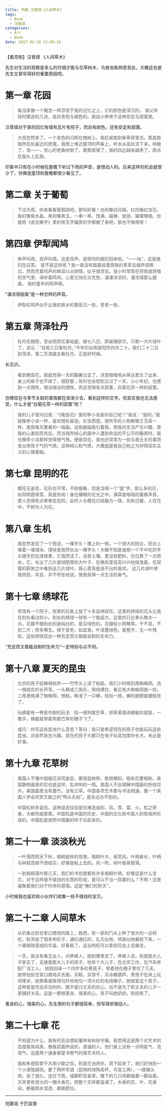 ```yaml
---
title: 书摘 汪曾祺《人间草木》
tags:
  - Book
  - 汪曾祺
categories:
  - Art
  - Book
date: 2017-02-18 23:05:18
---
```

【看完啦】汪曾祺 《人间草木》

先生对生活的观察是多么的仔细才能与花草树木，鸟兽虫鱼熟悉至此，大概这也是先生文章写得好的重要原因吧。
<!-- more -->

# 第一章 花园
>每当家像一个概念一样浮现于我的记忆之上，它的颜色是深沉的。 祖父年轻时建造的几进，是灰青色与褐色的。我自小养育于这种安定与寂寞里。

汪曾祺对于家的回忆有墙有瓦片有院子，而且有颜色，还有安定和寂寞。

>大雨忽然来了。一个青色的闪照在槐树上，我赶紧跑到柴草房里去。那是距我所在处最近的房屋。我爬上堆近屋顶的芦柴上，听水从高处流下来，响极了，訇——，空心的老桑树倒了，葡萄架塌了，我的四近越来越黑了，雨点在我头上乱跳。

印象中只有在小时候在屋檐下听过下雨的声音，是很动人的。后来这样的机会就很少了，仿佛连屋顶和屋檐都很少看见了。

# 第二章 关于葡萄

>下过大雨，你来看看葡萄园吧，那叫好看！白的像白玛瑙，红的像红宝石，紫的像紫水晶，黑的像黑玉。一串一串，饱满、磁棒、挺括，璀璨琳琅。你就把《说文解字》里的带玉字偏旁的字都搬了来吧，那也不够用呀！

# 第四章 伊犁闻鸠
>单声叫雨，双声叫晴。这是双声，是斑鸠的媳妇回来啦。“——咕”，这是媳妇在应答。 是不是这样呢？我一直没有踏着挂着雨珠的青草去循声观察过。然而凭着鸠声的单双以占阴晴，似乎很灵验。我小时常常在将雨或将晴的天气里，谛听着鸣鸠，心里又快乐又忧愁，凄凄凉凉的，凄凉得那么甜美。 
我的童年的鸠声啊。

“凄凉得甜美”是一种怎样的声音。

>伊犁的鸠声似乎比我的故乡的要低沉一些，苍老一些。

# 第五章 菏泽牡丹
>牡丹花期短，至谷雨而花事始盛，越七八日，即阑珊欲尽，只剩一大片绿叶了。谚云：“谷雨三日看牡丹。”今年的谷雨是阳历四月二十。我们二十二日到菏泽，第二天清晨去看牡丹，正是好时候。

长见识。

>看到晚饭花，我就觉得一天的酷暑过去了，凉意暗暗地从草丛里生了出来，身上的痱子也不痒了，很舒服；有时也会想到又过了一天，小小年纪，也感到一点惆怅，很淡很淡的惆怅。而且觉得有点寂寞，白菊花茶一样的寂寞。

仿佛现在与季节关联的事情都在渐渐少去，看到这样的文字。但其实我也无法感受，什么才是“白菊花茶一样的寂寞”呢？

>我的儿子曾问过我：“《晚饭花》里的李小龙是你自己吧？”我说：“是的。”我就像李小龙一样，喜欢随处留连，东张西望。我所写的人物都像王玉英一样，是我每天要看的一幅画。这些画幅吸引着我，使我对生活产生兴趣，使我的心柔软而充实。而当我所倾心的画中人遭到命运的不公平的簸弄时，我也像李小龙那样觉得很气愤。便是现在，我也还常常为一些与我无关的事而发出带孩子气的气愤。这种倾心和气愤，大概就是我自己称之为抒情现实主义的心理基础。

# 第七章 昆明的花
>樱花无姿态，花形也平常，不耐细看，但是当得一个“盛”字。那么多的花，如同明霞绛雪，真是热闹！身在耀眼的花光之中，满耳是嗡嗡的蜜蜂声音，使人觉得有点晕晕忽忽的。此时人与樱花已经融为一体。风和日暖，人在花中，不辨为人为花。

# 第八章 生机 
>我忽然发现了一个奇迹，一棵芋头！楼上的一侧，一个很大的阳台，阳台上堆着一堆煤块，煤块里竟然长出一棵芋头！大概不知是谁把一个不中吃的芋头随手扔在煤堆里，它竟然活了。没有土壤，更没有肥料，仅仅靠了一点雨水，它，长出了几片碧绿肥厚的大叶子，在微风里高高兴兴地摇曳着。在寂寞的羁旅之中看到这几片绿叶。我心里真是说不出的喜欢。 这几片绿叶使我欣慰，并且，并不夸张地说，使我获得一点生活的勇气。

# 第十七章 绣球花
>茶馆有一个院子，院里的石条上放了十多盆绣球花。这里的绣球的花头比我在别处看过的小。别处的绣球一球有一个脑袋大，这里的只比拳头略大一点。花瓣不像别处的是纯白的，是豆绿色的。花瓣较小而略厚。干不高，不到二尺；枝多横生。枝干皆老，如盆景。叶深墨绿色，甚整齐，无一叶残败。这些绣球显出一种充足而又极能自制的生命力。

“充足而又极能自制的生命力”一定特别与众不同。

# 第十八章 夏天的昆虫
>北京的孩子捉蝉用粘竿——竹竿头上涂了粘胶。我们小时候则用蜘蛛网。选一根结实的长芦苇，一头撅成三角形，用线缚住，看见有大蜘蛛网就一绞，三角里络满了蜘蛛网，很粘。瞅准了一只蝉，轻轻一捂，蝉的翅膀就被粘住了。

>玩蜻蜓有一种恶作剧的玩法：掐一根狗尾巴草，把草茎插进蜻蜓的屁股，一撒手，蜻蜓就带着狗尾巴草的穗子飞了。

>或问：你写这些昆虫什么意思？答曰：我只是希望现在的孩子也能玩玩这些昆虫，对自然发生兴趣。现在的孩子大都只在电子玩具包围中长大，未必是好事。

# 第十九章 花草树
>美国人不懂中国插花讲究姿态，要高低映照，欹侧横斜，瓶和花要相称。美国静物画里的花也是这样，乱哄哄的一瓶。美国人不会理解中国画的折枝花卉。美国画里没有墨竹，没有兰草。中国各项艺术都与书法相通。要一个美国人学会欣赏王献之的“鸭头丸帖”。是永远办不到的。

>中国松树多姿态，这种姿态往往是灾难造成的，风、雪、雷、火。松之奇者，大都伤痕累累。中国松是中国的历史、中国的文化和中国人的性格所形成的。中国松是按照中国画的样子长起来的。

# 第二十一章 淡淡秋光
>一叶落而知天下秋，梧桐是秋的信使。梧桐叶大，易受风。叶柄甚长，叶柄与树枝连接不很结实，好像是粘上去的。风一吹，树叶极易脱落。

>一到梧桐落叶那几天，我们的书包里都有许多梧桐叶柄，好像这是什么宝贝。对于这样毫不值钱的东西的珍视，是可以不当一回事的么？不啊！这里凝聚着我们对于时序的感情。这是“俺们的秋天”。

小时候我也喜欢和小伙伴们收集一些不值钱的宝贝。

# 第二十二章 人间草木
>从钓鱼台到甘家口商场的路上，路西，有一家的门头上种了很大的一丛枸杞，秋天结了很多枸杞子，通红通红的，礼花似地、喷泉似地垂挂下来，一个珊瑚珠穿成的华盖，好看极了。这丛枸杞可以拿到花会上去展览。

>一天，我没有看见女人，问养蜂人，她到哪里去了。养蜂人说，到我那大儿子家去了，去接我那大儿子的孩子。他有个大儿子，在北京工作，在汽车修配厂当工人。 她抱回来一个四岁多的男孩子，带着他在棚子里住了几天。她带他到甘家口商场买衣服，买鞋，买饼干，买冰糖葫芦。男孩子在床上玩鸡啄米，她靠着被窝用勾针给他勾一顶大红的毛线帽子。她很爱这个孩子。这种爱是完全非功利的，既不是讨丈夫的欢心，也不是为了和丈夫的儿子一家搞好关系。这是一颗很善良、很美的心。孩子叫她奶奶，奶奶笑了。

善良的心，很美的心。先生用的句子都很简单，但写得却很动人。

# 第二十七章 花
>不知道为什么，我有时还会想起董林肯和徐守廉。我觉得这是两个对艺术的态度极其纯真，像我前面所说的，虔诚的人。他们身上没有一点明星气、流氓气。这是两个通身都是书卷气的搞艺术的人。

>我和朱德熙曾于大雨少歇之际，到莲花池闲步。雨下起来了，我们赶快到一个小酒馆避雨。要了两杯市酒（昆明的绿陶高杯，可容三两），一碟猪头肉，坐了很久。连日下雨，墙脚积苔甚厚。檐下的几只鸡都缩着一脚站着。天井里有很大的一棚木香花，把整个天井都盖满了。木香的花、叶、花骨朵，都被雨水湿透，都极肥壮。

***


倪嘉铭
于匹兹堡









